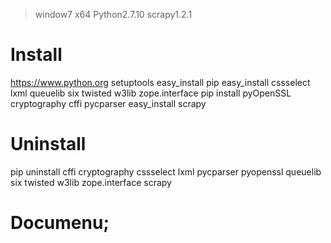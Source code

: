 > window7 x64 Python2.7.10 scrapy1.2.1
# Install
https://www.python.org
setuptools
easy_install pip
easy_install cssselect lxml queuelib six twisted w3lib zope.interface
pip install pyOpenSSL cryptography cffi pycparser
easy_install scrapy
# Uninstall
pip uninstall cffi cryptography cssselect lxml pycparser pyopenssl queuelib six twisted w3lib zope.interface scrapy



# Documenu;
